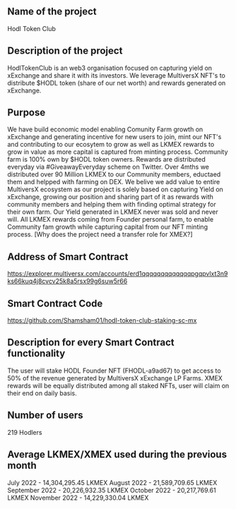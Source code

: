 ## Name of the project
Hodl Token Club

## Description of the project
HodlTokenClub is an web3 organisation focused on capturing yield on xExchange and share it with its investors. We leverage MultiversX NFT's to distribute $HODL token (share of our net worth) and rewards generated on xExchange. 


## Purpose
We have build economic model enabling Comunity Farm growth on xExchange and generating incentive for new users to join, mint our NFT's and contributing to our ecosytem to grow as well as LKMEX rewards to grow in value as more capital is captured from minting process. Community farm is 100% own by $HODL token owners. Rewards are distributed everyday via #GiveawayEveryday scheme on Twitter. Over 4mths we distributed over 90 Million LKMEX to our Community members, eductaed them and helpped with farming on DEX. We belive we add value to entire MultiversX ecosystem as our project is solely based on capturing Yield on xExchange, growing our position and sharing part of it as rewards with community members and helping them with finding optimal strategy for their own farm. Our Yield generated in LKMEX never was sold and never will. All LKMEX rewards coming from Founder personal farm, to enable Community fam growth while capturing capital from our NFT minting process. [Why does the project need a transfer role for XMEX?]

## Address of Smart Contract
https://explorer.multiversx.com/accounts/erd1qqqqqqqqqqqqqpgqpvlxt3n9ks66kuq4j8cvcv25k8a5rsx99g6suw5r66

## Smart Contract Code
https://github.com/Shamsham01/hodl-token-club-staking-sc-mx

## Description for every Smart Contract functionality
The user will stake HODL Founder NFT (FHODL-a9ad67) to get access to 50% of the revenue generated by MultiversX xExchange LP Farms. XMEX rewards will be equally distributed among all staked NFTs, user will claim on their end on daily basis. 

## Number of users
219 Hodlers

## Average LKMEX/XMEX used during the previous month
July 2022 - 14,304,295.45 LKMEX
August 2022 - 21,589,709.65 LKMEX
September 2022 - 20,226,932.35 LKMEX
October 2022 - 20,217,769.61 LKMEX
November 2022 - 14,229,330.04 LKMEX
